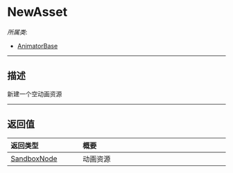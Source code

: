 # NewAsset

*所属类*:
* [AnimatorBase](/Api/Classes/Animation/AnimatorBase.md)
------------------------------------------------------------------------------------------
## 描述

新建一个空动画资源


------------------------------------------------------------------------------------------
## 返回值

|<div style="width:150px">返回类型</div>|<div style="width:520px">概要</div>|
|:---|:---|
|[SandboxNode](/Api/Classes/Base/SandboxNode.md)|动画资源|
